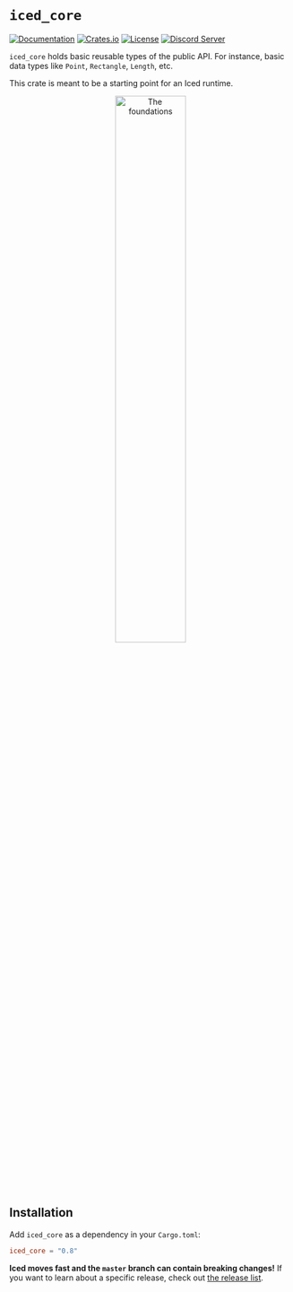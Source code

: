 # `iced_core`
[![Documentation](https://docs.rs/iced_core/badge.svg)][documentation]
[![Crates.io](https://img.shields.io/crates/v/iced_core.svg)](https://crates.io/crates/iced_core)
[![License](https://img.shields.io/crates/l/iced_core.svg)](https://github.com/iced-rs/iced/blob/master/LICENSE)
[![Discord Server](https://img.shields.io/discord/628993209984614400?label=&labelColor=6A7EC2&logo=discord&logoColor=ffffff&color=7389D8)](https://discord.gg/3xZJ65GAhd)

`iced_core` holds basic reusable types of the public API. For instance, basic data types like `Point`, `Rectangle`, `Length`, etc.

This crate is meant to be a starting point for an Iced runtime.

<p align="center">
  <img alt="The foundations" src="../docs/graphs/foundations.png" width="50%">
</p>

[documentation]: https://docs.rs/iced_core

## Installation
Add `iced_core` as a dependency in your `Cargo.toml`:

```toml
iced_core = "0.8"
```

__Iced moves fast and the `master` branch can contain breaking changes!__ If
you want to learn about a specific release, check out [the release list].

[the release list]: https://github.com/iced-rs/iced/releases
